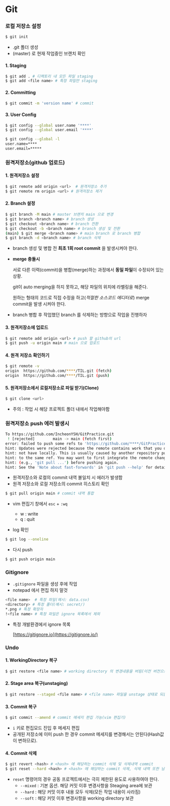 # Git

### 로컬 저장소 설정

```bash
$ git init
```

 * .git 폴더 생성
 * (master) 로 현재 작업중인 브랜치 확인

#### 1. Staging

```bash
$ git add . # 디렉토리 내 모든 파일 staging
$ git add <file name> # 특정 파일만 staging
```



#### 2. Committing

```bash
$ git commit -m 'version name' # commit
```



#### 3. User Config

```bash
$ git config --global user.name '****'
$ git config --global user.email '****'

$ git config --global -l
user.name=****
user.email=*****
```





### 원격저장소(github 업로드)

#### 1. 원격저장소 설정

```bash
$ git remote add origin <url>  # 원격저장소 추가
$ git remote rm origin <url> # 원격저장소 제거
```



#### 2. Branch 설정

````bash
$ git branch -M main # master 브랜치 main 으로 변경
$ git branch <branch name> # branch 생성
$ git checkout <branch name> # branch 전환
$ git checkout -b <branch name> # branch 생성 및 전환
(main) $ git merge <branch name> # main branch 로 branch 병합
$ git branch -d <branch name> # branch 삭제
````

* branch 생성 및 병합 전 **최초 1회 root commit** 을 발생시켜야 한다.

* **merge 충돌시**

  서로 다른 이력(commit)을 병합(merge)하는 과정에서 **동일 파일**이 수정되어 있는 상황.

   git이 auto merging을 하지 못하고, 해당 파일의 위치에 라벨링을 해준다. 

  원하는 형태의 코드로 직접 수정을 하고(*적절한 소스코드 에디터로*) merge commit을 발생 시켜야 한다.

* branch 병합 후 작업했던 branch 를 삭제하는 방향으로 작업을 진행하자



#### 3. 원격저장소에 업로드

```bash
$ git remote add origin <url> # push 할 github의 url
$ git push -u origin main # main 으로 업로드
```



#### 4. 원격 저장소 확인하기

```bash
$ git remote -v
origin  https://github.com/****/TIL.git (fetch)
origin  https://github.com/****/TIL.git (push)
```



#### 5. 원격저장소에서 로컬저장소로 파일 받기(Clone)

```bash \
$ git clone <url>
```

* 주의 : 작업 시 해당 프로젝트 폴더 내에서 작업해야함





### 원격저장소 push 에러 발생시

```bash
To https://github.com/IncheonYSH/GitPractice.git
 ! [rejected]        main -> main (fetch first)
error: failed to push some refs to 'https://github.com/****/GitPractice.git'
hint: Updates were rejected because the remote contains work that you do
hint: not have locally. This is usually caused by another repository pushing
hint: to the same ref. You may want to first integrate the remote changes
hint: (e.g., 'git pull ...') before pushing again.
hint: See the 'Note about fast-forwards' in 'git push --help' for details.
```

* 원격저장소와 로컬의 commit 내역 불일치 시 에러가 발생함
* 원격 저장소와 로컬 저장소의 commit 히스토리 확인

```bash
$ git pull origin main # commit 내역 통합
```

* vim 편집기 창에서 `esc` + `:wq` 
	* w : write
	* q : quit 



* log 확인

``` bash
$ git log --oneline
```



* 다시 push

```bash
$ git push origin main
```





### Gitignore 

* `.gitignore` 파일을 생성 후에 작업
* notepad 에서 편집 하지 말것

```bash
<file name>  # 특정 파일(예시: data.csv)
<directory> # 특정 폴더(예시: secret/)
*.png # 특정 확장자
!<file name> # 특정 파일은 ignore 목록에서 제외
```

* 특정 개발환경에서 ignore 목록

  [https://gitignore.io](https://gitignore.io/)





### Undo

#### 1. WorkingDirectory 복구

```bash
$ git restore <file name> # working directory 의 변경내용을 버림(이전 버전으로 되돌아감)
```



#### 2. Stage area 복구(unstaging)

```bash
$ git restore --staged <file name> # <file name> 파일을 unstage 상태로 되돌림
```



#### 3. Commit 복구

```bash
$ git commit --amend # commit 메세지 편집 가능(vim 편집기)
```

* `i` 키로 편집모드 진입 후 메세지 편집
* 공개된 저장소에 이미 push 한 경우 commit 메세지를 변경해서는 안된다(Hash값이 변하므로).



#### 4. Commit 삭제

````bash
$ git revert <hash> # <hash> 에 해당하는 commit 삭제 및 삭제내역 commit
$ git reset --hard <hash> # <hash> 에 해당하는 commit 삭제, 삭제 내역 또한 남지 않음.
````

* `reset` 명령어의 경우 공동 프로젝트에서는 극히 제한된 용도로 사용하여야 한다.
  * `--mixed` : 기본 옵션. 해당 커밋 이후 변경사항을 Steaging area에 보관
  * `--hard` : 해당 커밋 이후 내용 모두 삭제(모든 작업 내용이 사라짐)
  * `--soft` : 해당 커밋 이후 변경사항을 working directory 보관


